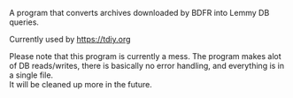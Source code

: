 A program that converts archives downloaded by BDFR into Lemmy DB queries.  

Currently used by https://tdiy.org

Please note that this program is currently a mess. The program makes alot of DB reads/writes, there is basically no error handling, and everything is in a single file.  
It will be cleaned up more in the future.
